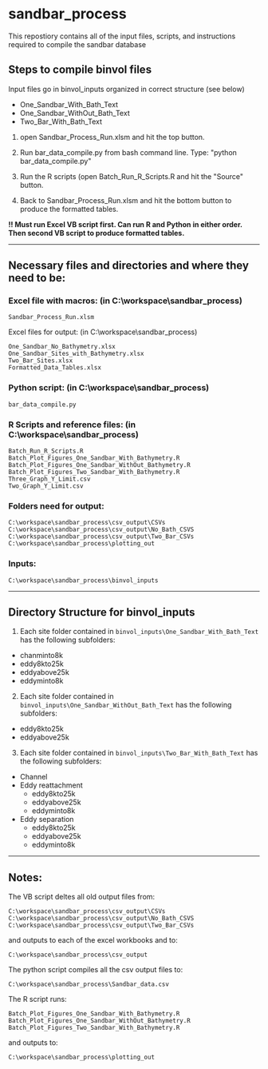 [logo]: https://github.com/danhamill/sandbar_process/blob/master/NAU_Logo.png


# sandbar_process
This repostiory contains all of the input files, scripts, and instructions required to compile the sandbar database


## Steps to compile binvol files
Input files go in binvol_inputs organized in correct structure (see below)

* One_Sandbar_With_Bath_Text
* One_Sandbar_WithOut_Bath_Text 
* Two_Bar_With_Bath_Text

1) open Sandbar_Process_Run.xlsm and hit the top button.

2) Run bar_data_compile.py from bash command line. Type: "python bar_data_compile.py"

3) Run the R scripts (open Batch_Run_R_Scripts.R and hit the "Source" button.

4) Back to Sandbar_Process_Run.xlsm and hit the bottom button to produce the formatted tables.

**!! Must run Excel VB script first. Can run R and Python in either order. Then second VB script to produce formatted tables.**

---
## Necessary files and directories and where they need to be:

### Excel file with macros: (in C:\workspace\sandbar_process)
```
Sandbar_Process_Run.xlsm
```
Excel files for output: (in C:\workspace\sandbar_process)
```
One_Sandbar_No_Bathymetry.xlsx
One_Sandbar_Sites_with_Bathymetry.xlsx
Two_Bar_Sites.xlsx
Formatted_Data_Tables.xlsx
```

### Python script: (in C:\workspace\sandbar_process)
```
bar_data_compile.py
```

### R Scripts and reference files: (in C:\workspace\sandbar_process)
```
Batch_Run_R_Scripts.R
Batch_Plot_Figures_One_Sandbar_With_Bathymetry.R
Batch_Plot_Figures_One_Sandbar_WithOut_Bathymetry.R
Batch_Plot_Figures_Two_Sandbar_With_Bathymetry.R
Three_Graph_Y_Limit.csv
Two_Graph_Y_Limit.csv
```
### Folders need for output:
```
C:\workspace\sandbar_process\csv_output\CSVs
C:\workspace\sandbar_process\csv_output\No_Bath_CSVS
C:\workspace\sandbar_process\csv_output\Two_Bar_CSVs
C:\workspace\sandbar_process\plotting_out
```
### Inputs:
```
C:\workspace\sandbar_process\binvol_inputs
```
---
## Directory Structure for binvol_inputs

1) Each site folder contained in `binvol_inputs\One_Sandbar_With_Bath_Text` has the following subfolders:
* chanminto8k
* eddy8kto25k
* eddyabove25k
* eddyminto8k

2) Each site folder contained in `binvol_inputs\One_Sandbar_WithOut_Bath_Text` has the following subfolders:
* eddy8kto25k
* eddyabove25k

3) Each site folder contained in `binvol_inputs\Two_Bar_With_Bath_Text` has the following subfolders:
* Channel
* Eddy reattachment
    * eddy8kto25k
    * eddyabove25k
    * eddyminto8k
* Eddy separation
    * eddy8kto25k
    * eddyabove25k
    * eddyminto8k
---
## Notes:

The VB script deltes all old output files from:
```
C:\workspace\sandbar_process\csv_output\CSVs
C:\workspace\sandbar_process\csv_output\No_Bath_CSVS
C:\workspace\sandbar_process\csv_output\Two_Bar_CSVs
```
and outputs to each of the excel workbooks and to:
```
C:\workspace\sandbar_process\csv_output
```
The python script compiles all the csv output files to:
```
C:\workspace\sandbar_process\Sandbar_data.csv
```
The R script runs:
```
Batch_Plot_Figures_One_Sandbar_With_Bathymetry.R
Batch_Plot_Figures_One_Sandbar_WithOut_Bathymetry.R
Batch_Plot_Figures_Two_Sandbar_With_Bathymetry.R
```
and outputs to:
```
C:\workspace\sandbar_process\plotting_out
```
